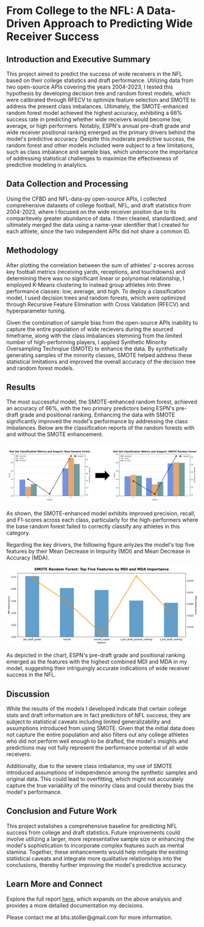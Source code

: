 # From College to the NFL: A Data-Driven Approach to Predicting Wide Receiver Success

## Introduction and Executive Summary
This project aimed to predict the success of wide receivers in the NFL based on their college statistics and draft performance. Utilizing data from two open-source APIs covering the years 2004-2023, I tested this hypothesis by developing decision tree and random forest models, which were calibrated through RFECV to optimize feature selection and SMOTE to address the present class imbalances. Ultimately, the SMOTE-enhanced random forest model achieved the highest accuracy, exhibiting a 66% success rate in predicting whether wide receivers would become low, average, or high performers. Notably, ESPN's annual pre-draft grade and wide receiver positional ranking emerged as the primary drivers behind the model's predictive accuracy. Despite this moderate predictive success, the random forest and other models included were subject to a few limitations, such as class imbalance and sample bias, which underscore the importance of addressing statistical challenges to maximize the effectiveness of predictive modeling in analytics.

## Data Collection and Processing
Using the CFBD and NFL-data-py open-source APIs, I collected comprehensive datasets of college football, NFL, and draft statistics from 2004-2023, where I focused on the wide receiver positon due to its comparitevely greater abundance of data. I then cleaned, standardized, and ultimately merged the data using a name-year identifier that I created for each athlete, since the two independent APIs did not share a common ID.

## Methodology
After plotting the correlation between the sum of athletes' z-scores across key football metrics (receiving yards, receptions, and touchdowns) and determining there was no significant linear or polynomial relationship, I employed K-Means clustering to instead group athletes into three performance classes: low, average, and high. To deploy a classification model, I used decision trees and random forests, which were optimized through Recursive Feature Elimination with Cross Validation (RFECV) and hyperparameter tuning. 
</p>
Given the combination of sample bias from the open-source APIs inability to capture the entire population of wide recievers during the sourced timeframe, along with the class imbalances stemming from the limited number of high-performing players, I applied Synthetic Minority Oversampling Technqiue (SMOTE) to enhance the data. By synthetically generating samples of the minority classes, SMOTE helped address these statistical limitations and improved the overall accuracy of the decision tree and random forest models.

## Results
The most successful model, the SMOTE-enhanced random forest, achieved an accuracy of 66%, with the two primary predictors being ESPN's pre-draft grade and positional ranking. Enhancing the data with SMOTE significantly improved the model's performance by addressing the class imbalances. Below are the classification reports of the random forests with and without the SMOTE enhancement.
</p>
<p align="center">
  <img src="Figures/figure_24.png" title="Random Forest Classification Report Comparison">
</p>
As shown, the SMOTE-enhanced model exhibits improved precision, recall, and F1-scores across each class, particularly for the high-performers where the base random forest failed to correctly classify any athletes in this category. 
</p>
Regarding the key drivers, the following figure anlyzes the model's top five features by their Mean Decrease in Impurity (MDI) and Mean Decrease in Accuracy (MDA).
</p>
<p align="center">
  <img src="Figures/figure_23.png" title="SMOTE Random Forest: Top Five Features by MDI and MDA Importance">
</p>
As depicted in the chart, ESPN's pre-draft grade and positional ranking emerged as the features with the highest combined MDI and MDA in my model, suggesting their intriguingly accurate indications of wide receiver success in the NFL.

## Discussion
While the results of the models I developed indicate that certain college stats and draft information are in fact predictors of NFL success, they are subject to statistical caveats including limited generalizability and assumptions introduced from using SMOTE. Given that the initial data does not capture the entire population and also filters out any college athletes who did not perform well enough to be drafted, the model's insights and predictions may not fully represent the performance potential of all wide receivers.
</p>
Additionally, due to the severe class imbalance, my use of SMOTE introduced assumptions of independence among the synthetic samples and original data. This could lead to overfitting, which might not accurately capture the true variability of the minority class and could thereby bias the model's performance.

## Conclusion and Future Work
This project estalishes a comprehensive baseline for predicting NFL success from college and draft statistics. Future improvements could involve utilizing a larger, more representative sample size or enhancing the model's sophistication to incorporate complex features such as mental stamina. Together, these enhancements would help mitigate the existing statistical caveats and integrate more qualitative relationships into the conclusions, thereby further improving the model's predictive accuracy.

## Learn More and Connect
Explore the full report [here](full_project_report.md), which expands on the above analysis and provides a more detailed documentation my decisions.
</p>
Please contact me at bhs.stoller@gmail.com for more information.
